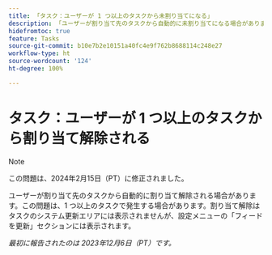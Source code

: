 ```yaml
---
title: 「タスク：ユーザーが 1 つ以上のタスクから未割り当てになる」
description: 「ユーザーが割り当て先のタスクから自動的に未割り当てになる場合があります。この問題は、1 つ以上のタスクで発生する場合があります。未割り当てはタスクのシステム更新エリアには表示されませんが、設定メニューの「フィードを更新」セクションには表示されます。」
hidefromtoc: true
feature: Tasks
source-git-commit: b10e7b2e10151a40fc4e9f762b8688114c248e27
workflow-type: ht
source-wordcount: '124'
ht-degree: 100%

---
```



# タスク：ユーザーが 1 つ以上のタスクから割り当て解除される

>[!NOTE]
>
>この問題は、2024年2月15日（PT）に修正されました。

ユーザーが割り当て先のタスクから自動的に割り当て解除される場合があります。この問題は、1 つ以上のタスクで発生する場合があります。割り当て解除はタスクのシステム更新エリアには表示されませんが、設定メニューの「フィードを更新」セクションには表示されます。

_最初に報告されたのは 2023年12月6日（PT）です。_
